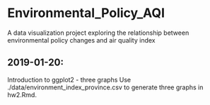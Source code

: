 # Environmental_Policy_AQI
A data visualization project exploring the relationship between environmental policy changes and air quality index


## 2019-01-20:
Introduction to ggplot2 - three graphs
Use ./data/environment_index_province.csv to generate three graphs in hw2.Rmd.
